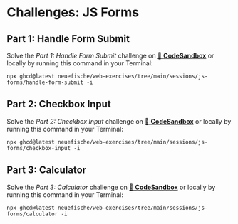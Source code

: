 # Challenges: JS Forms

## Part 1: Handle Form Submit

Solve the _Part 1: Handle Form Submit_ challenge on
[🔗 **CodeSandbox**](https://codesandbox.io/s/github/neuefische/web-exercises/tree/main/sessions/js-forms/handle-form-submit?file=/README.md)
or locally by running this command in your Terminal:

```
npx ghcd@latest neuefische/web-exercises/tree/main/sessions/js-forms/handle-form-submit -i
```

## Part 2: Checkbox Input

Solve the _Part 2: Checkbox Input_ challenge on
[🔗 **CodeSandbox**](https://codesandbox.io/s/github/neuefische/web-exercises/tree/main/sessions/js-forms/checkbox-input?file=/README.md)
or locally by running this command in your Terminal:

```
npx ghcd@latest neuefische/web-exercises/tree/main/sessions/js-forms/checkbox-input -i
```

## Part 3: Calculator

Solve the _Part 3: Calculator_ challenge on
[🔗 **CodeSandbox**](https://codesandbox.io/s/github/neuefische/web-exercises/tree/main/sessions/js-forms/calculator?file=/README.md)
or locally by running this command in your Terminal:

```
npx ghcd@latest neuefische/web-exercises/tree/main/sessions/js-forms/calculator -i
```
